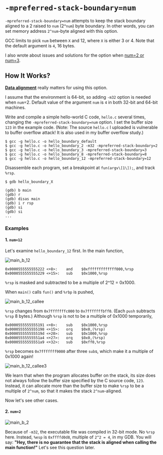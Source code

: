 # `-mpreferred-stack-boundary=num`
`-mpreferred-stack-boundary=num` attempts to keep the stack boundary aligned to a 2 raised to `num` (2^`num`) byte boundary.
In other words, you can set memory address `2^num`-byte aligned with this option.

GCC limits to pick `num` between `X` and 12, where `X` is either 3 or 4.
Note that the default argument is `4`, 16 bytes.

I also wrote about issues and solutions for the option when [num=2 or num=3](https://github.com/reruo321/OS-Self-Study/tree/main/_Appendix/GCC#-mpreferred-stack-boundarynum-is-not-between-x-and-12).

## How It Works?
**[Data alignment](https://github.com/reruo321/CPP-Self-Study/tree/master/CS/C/Data-Alignment)** really matters for using this option.

I assume that the environment is 64-bit, so adding `-m32` option is needed when `num`=2. Default value of the argument `num` is `4` in both 32-bit and 64-bit machines.

Write and compile a simple hello-world C code, `hello.c` several times, changing the `-mpreferred-stack-boundary=num` option. I set the buffer size `123` in the example code.
(Note: The source `hello.c` I uploaded is vulnerable to buffer overflow attack! It is also used in my buffer overflow study.)

    $ gcc -g hello.c -o hello_boundary_default
    $ gcc -g hello.c -o hello_boundary_2 -m32 -mpreferred-stack-boundary=2
    $ gcc -g hello.c -o hello_boundary_3 -mpreferred-stack-boundary=3
    $ gcc -g hello.c -o hello_boundary_8 -mpreferred-stack-boundary=8
    $ gcc -g hello.c -o hello_boundary_12 -mpreferred-stack-boundary=12
    
Disassemble each program, set a breakpoint at `fun(argv\[1\]);`, and track `%rsp`.

    $ gdb hello_boundary_X

    (gdb) b main
    (gdb) r
    (gdb) disas main
    (gdb) i r rsp
    (gdb) si
    (gdb) si
    ...

### Examples
#### 1. `num=12`
Let's examine `hello_boundary_12` first. In the main function,

![main_b_12](https://github.com/reruo321/CPP-Self-Study/assets/48712088/d3a89307-4b0f-455a-a0d7-7f446fabd93b)

    0x0000555555555222 <+8>:	and    $0xfffffffffffff000,%rsp
    0x0000555555555229 <+15>:	sub    $0x1000,%rsp
    
`%rsp` is masked and subtracted to be a multiple of 2^12 = 0x1000.

When `main()` calls `fun()` and `%rbp` is pushed, 

![main_b_12_callee](https://github.com/reruo321/CPP-Self-Study/assets/48712088/509e18ae-f619-422e-9f84-fe9b9c2a4595)

`%rsp` changes from `0x7fffffffc000` to `0x7fffffffbff0`. (Each `push` subtracts `%rsp` 8 bytes.)
Although `%rsp` is not to be a multiple of 0x1000 temporarily,

    0x0000555555555191 <+8>:	sub    $0x1000,%rsp
    0x0000555555555198 <+15>:	orq    $0x0,(%rsp)
    0x000055555555519d <+20>:	sub    $0x1000,%rsp
    0x00005555555551a4 <+27>:	orq    $0x0,(%rsp)
    0x00005555555551a9 <+32>:	sub    $0xff0,%rsp
    
`%rsp` becomes `0x7fffffff9000` after three `sub`s, which make it a multiple of 0x1000 again!

![main_b_12_callee3](https://github.com/reruo321/CPP-Self-Study/assets/48712088/cc1e765b-5bd8-4a62-9698-ddce50326617)

We learn that when the program allocates buffer on the stack, its size does not always follow the buffer size specified by the C source code, `123`. Instead, it can allocate more than the buffer size to make `%rsp` to be a multiple of `2^num`, so that it makes the stack `2^num`-aligned.

Now let's see other cases.

#### 2. `num=2`
![main_b_2](https://github.com/reruo321/CPP-Self-Study/assets/48712088/3b695a7f-cc00-4155-8a0d-bcefd6e33037)

Because of `-m32`, the executable file was compiled in 32-bit mode. No `%rsp` here. Instead, `%esp` is `0xffffd0d8`, multiple of `2^2 = 4`, in my GDB. You will say: **"Hey, there is no guarantee that the stack is aligned when calling the main function!"** Let's see this question later.

